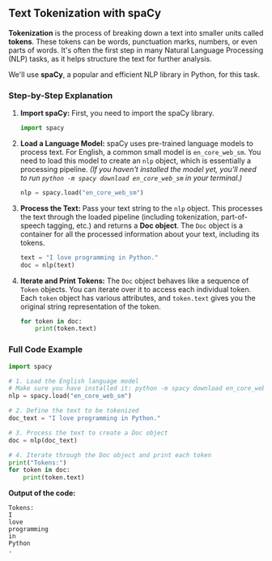 
## Text Tokenization with spaCy

**Tokenization** is the process of breaking down a text into smaller units called **tokens**. These tokens can be words, punctuation marks, numbers, or even parts of words. It's often the first step in many Natural Language Processing (NLP) tasks, as it helps structure the text for further analysis.

We'll use **spaCy**, a popular and efficient NLP library in Python, for this task.

### Step-by-Step Explanation

1.  **Import spaCy:**
    First, you need to import the spaCy library.

    ```python
    import spacy
    ```

2.  **Load a Language Model:**
    spaCy uses pre-trained language models to process text. For English, a common small model is `en_core_web_sm`. You need to load this model to create an `nlp` object, which is essentially a processing pipeline.
    *(If you haven't installed the model yet, you'll need to run `python -m spacy download en_core_web_sm` in your terminal.)*

    ```python
    nlp = spacy.load("en_core_web_sm")
    ```

3.  **Process the Text:**
    Pass your text string to the `nlp` object. This processes the text through the loaded pipeline (including tokenization, part-of-speech tagging, etc.) and returns a **Doc object**. The `Doc` object is a container for all the processed information about your text, including its tokens.

    ```python
    text = "I love programming in Python."
    doc = nlp(text)
    ```

4.  **Iterate and Print Tokens:**
    The `Doc` object behaves like a sequence of `Token` objects. You can iterate over it to access each individual token. Each `token` object has various attributes, and `token.text` gives you the original string representation of the token.

    ```python
    for token in doc:
        print(token.text)
    ```

### Full Code Example

```python
import spacy

# 1. Load the English language model
# Make sure you have installed it: python -m spacy download en_core_web_sm
nlp = spacy.load("en_core_web_sm")

# 2. Define the text to be tokenized
doc_text = "I love programming in Python."

# 3. Process the text to create a Doc object
doc = nlp(doc_text)

# 4. Iterate through the Doc object and print each token
print("Tokens:")
for token in doc:
    print(token.text)
```

**Output of the code:**

```
Tokens:
I
love
programming
in
Python
.
```